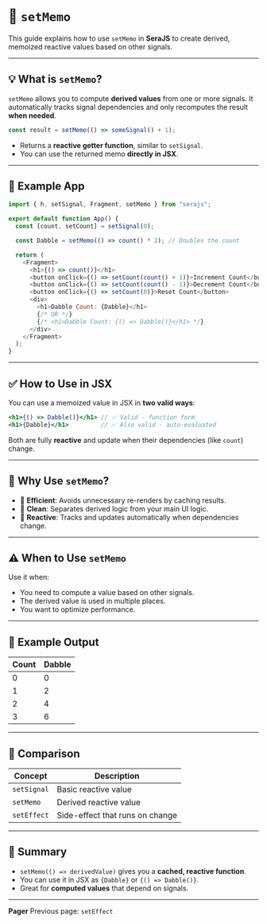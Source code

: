 # 🧠 `setMemo`

This guide explains how to use `setMemo` in **SeraJS** to create derived,
memoized reactive values based on other signals.

---

## 💡 What is `setMemo`?

`setMemo` allows you to compute **derived values** from one or more signals. It
automatically tracks signal dependencies and only recomputes the result **when
needed**.

```js
const result = setMemo(() => someSignal() + 1);
```

- Returns a **reactive getter function**, similar to `setSignal`.
- You can use the returned memo **directly in JSX**.

---

## 🚀 Example App

```js
import { h, setSignal, Fragment, setMemo } from "serajs";

export default function App() {
  const [count, setCount] = setSignal(0);

  const Dabble = setMemo(() => count() * 2); // Doubles the count

  return (
    <Fragment>
      <h1>{() => count()}</h1>
      <button onClick={() => setCount(count() + 1)}>Increment Count</button>
      <button onClick={() => setCount(count() - 1)}>Decrement Count</button>
      <button onClick={() => setCount(0)}>Reset Count</button>
      <div>
        <h1>Dabble Count: {Dabble}</h1>
        {/* OR */}
        {/* <h1>Dabble Count: {() => Dabble()}</h1> */}
      </div>
    </Fragment>
  );
}
```

---

## ✅ How to Use in JSX

You can use a memoized value in JSX in **two valid ways**:

```jsx
<h1>{() => Dabble()}</h1> // ✅ Valid - function form
<h1>{Dabble}</h1>         // ✅ Also valid - auto-evaluated
```

Both are fully **reactive** and update when their dependencies (like `count`)
change.

---

## 🧠 Why Use `setMemo`?

- 🚀 **Efficient**: Avoids unnecessary re-renders by caching results.
- 🧼 **Clean**: Separates derived logic from your main UI logic.
- 🔁 **Reactive**: Tracks and updates automatically when dependencies change.

---

## ⚠️ When to Use `setMemo`

Use it when:

- You need to compute a value based on other signals.
- The derived value is used in multiple places.
- You want to optimize performance.

---

## 🧪 Example Output

| Count | Dabble |
| ----- | ------ |
| 0     | 0      |
| 1     | 2      |
| 2     | 4      |
| 3     | 6      |

---

## 🔄 Comparison

| Concept     | Description                     |
| ----------- | ------------------------------- |
| `setSignal` | Basic reactive value            |
| `setMemo`   | Derived reactive value          |
| `setEffect` | Side-effect that runs on change |

---

## 🎉 Summary

- `setMemo(() => derivedValue)` gives you a **cached, reactive function**.
- You can use it in JSX as `{Dabble}` or `{() => Dabble()}`.
- Great for **computed values** that depend on signals.

---

**Pager** Previous page: `setEffect`
